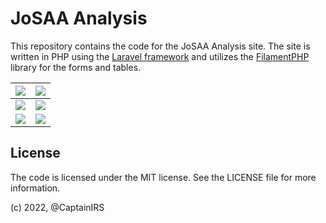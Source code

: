 # JoSAA Analysis

This repository contains the code for the JoSAA Analysis site. The site is written in PHP using the [Laravel framework](https://laravel.com/) and utilizes the [FilamentPHP](https://filamentphp.com) library for the forms and tables.

| <picture><source media="(prefers-color-scheme: dark)" srcset="https://i.imgur.com/9nf4zKG.png"><img src="https://i.imgur.com/CIZAufq.png"></picture> | <picture><source media="(prefers-color-scheme: dark)" srcset="https://i.imgur.com/Wjitc9i.png"><img src="https://i.imgur.com/8iep0Rr.png"></picture> |
| :--------------------------------------------------------------------------------------------------------------------------------------------------: | :--------------------------------------------------------------------------------------------------------------------------------------------------: |
| <picture><source media="(prefers-color-scheme: dark)" srcset="https://i.imgur.com/1Q1KcOy.png"><img src="https://i.imgur.com/8pUPJZc.png"></picture> | <picture><source media="(prefers-color-scheme: dark)" srcset="https://i.imgur.com/Hfjh9Gb.png"><img src="https://i.imgur.com/0EG7w6v.png"></picture> |
| <picture><source media="(prefers-color-scheme: dark)" srcset="https://i.imgur.com/XnNcaFM.png"><img src="https://i.imgur.com/NpwGMZ1.png"></picture> | <picture><source media="(prefers-color-scheme: dark)" srcset="https://i.imgur.com/7xzgltL.png"><img src="https://i.imgur.com/0yJBj3s.png"></picture> |

## License

The code is licensed under the MIT license. See the LICENSE file for more information.

(c) 2022, @CaptainIRS
